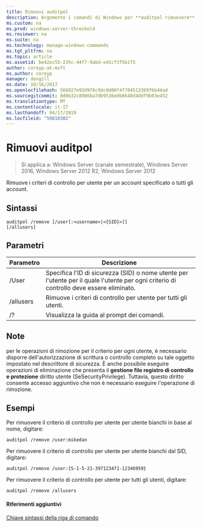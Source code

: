 ```yaml
---
title: Rimuovi auditpol
description: Argomento i comandi di Windows per **auditpol rimuovere** -rimuove il criterio di controllo per utente per un account specificato o tutti gli account.
ms.custom: na
ms.prod: windows-server-threshold
ms.reviewer: na
ms.suite: na
ms.technology: manage-windows-commands
ms.tgt_pltfrm: na
ms.topic: article
ms.assetid: be42ec55-235c-44f7-9abd-ed1cf3f5b1f5
author: coreyp-at-msft
ms.author: coreyp
manager: dongill
ms.date: 10/16/2017
ms.openlocfilehash: 566827e93d9f8c9dc0d00f4f704513369fbb44ad
ms.sourcegitcommit: 0d0b32c8986ba7db9536e0b8648d4ddf9b03e452
ms.translationtype: MT
ms.contentlocale: it-IT
ms.lasthandoff: 04/17/2019
ms.locfileid: "59818302"
---
```

# <a name="auditpol-remove"></a>Rimuovi auditpol

>Si applica a: Windows Server (canale semestrale), Windows Server 2016, Windows Server 2012 R2, Windows Server 2012

Rimuove i criteri di controllo per utente per un account specificato o tutti gli account.

## <a name="syntax"></a>Sintassi
```
auditpol /remove [/user[:<username>|<{SID}>]]
[/allusers]
```
## <a name="parameters"></a>Parametri
|Parametro|Descrizione|
|-------|--------|
|/User|Specifica l'ID di sicurezza (SID) o nome utente per l'utente per il quale l'utente per ogni criterio di controllo deve essere eliminato.|
|/allusers|Rimuove i criteri di controllo per utente per tutti gli utenti.|
|/?|Visualizza la guida al prompt dei comandi.|
## <a name="remarks"></a>Note
per le operazioni di rimozione per il criterio per ogni utente, è necessario disporre dell'autorizzazione di scrittura o controllo completo su tale oggetto impostato nel descrittore di sicurezza. È anche possibile eseguire operazioni di eliminazione che presenta il **gestione file registro di controllo e protezione** diritto utente (SeSecurityPrivilege). Tuttavia, questo diritto consente accesso aggiuntivo che non è necessario eseguire l'operazione di rimozione.
## <a name="BKMK_examples"></a>Esempi
Per rimuovere il criterio di controllo per utente per utente bianchi in base al nome, digitare:
```
auditpol /remove /user:mikedan
```
Per rimuovere il criterio di controllo per utente per utente bianchi dal SID, digitare:
```
auditpol /remove /user:{S-1-5-21-397123471-12346959}
```
Per rimuovere il criterio di controllo per utente per tutti gli utenti, digitare:
```
auditpol /remove /allusers
```
#### <a name="additional-references"></a>Riferimenti aggiuntivi
[Chiave sintassi della riga di comando](command-line-syntax-key.md)
